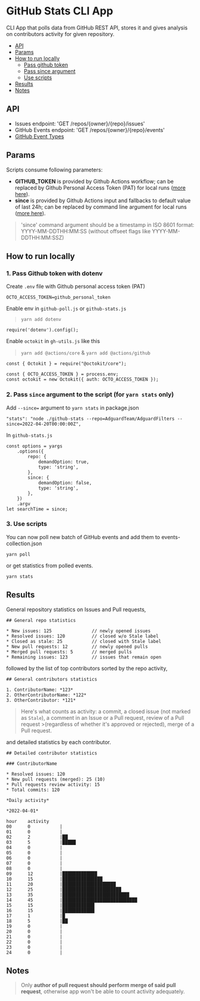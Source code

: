 # GitHub Stats CLI App

CLI App that polls data from GitHub REST API, stores it and gives analysis on contributors activity for given repository.
* [API](#API)
* [Params](#params)
* [How to run locally](#how-to-run-locally)
    * [Pass github token](#pass-gh-token)
    * [Pass since argument](#pass-since-arg)
    * [Use scripts](#use-script)
* [Results](#results)
* [Notes](#notes)

## <a id="API"></a> API
* Issues endpoint: 'GET /repos/{owner}/{repo}/issues'
* GitHub Events endpoint: 'GET /repos/{owner}/{repo}/events'
* [GitHub Event Types](https://docs.github.com/en/developers/webhooks-and-events/events/github-event-types#pullrequestevent)
## <a id="params"></a> Params
Scripts consume following parameters:
* <b>GITHUB_TOKEN</b> is provided by Github Actions workflow; can be replaced by Github Personal Access Token (PAT) for local runs ([more here](#pass-gh-token)).
* <b>since</b> is provided by Github Actions input and fallbacks to default value of last 24h; can be replaced by command line argument for local runs ([more here](#pass-since-arg)).

> 'since' command argument should be a timestamp in ISO 8601 format: YYYY-MM-DDTHH:MM:SS (without offseet flags like YYYY-MM-DDTHH:MM:SSZ)
## <a id="how-to-run-locally"></a> How to run locally
### <a id="pass-gh-token"></a> 1. Pass Github token with dotenv
Create `.env` file with Github personal access token (PAT)
```
OCTO_ACCESS_TOKEN=github_personal_token
```
Enable env in `github-poll.js` or `github-stats.js`
> `yarn add dotenv`
```
require('dotenv').config();
```

Enable `octokit` in `gh-utils.js` like this
> `yarn add @actions/core` & `yarn add @actions/github`
```
const { Octokit } = require("@octokit/core");

const { OCTO_ACCESS_TOKEN } = process.env;
const octokit = new Octokit({ auth: OCTO_ACCESS_TOKEN });
```
### <a id="pass-since-arg"></a> 2. Pass `since` argument to the script (for `yarn stats` only)
Add `--since=` argument to `yarn stats` in package.json
```
"stats": "node ./github-stats --repo=AdguardTeam/AdguardFilters --since=2022-04-20T00:00:00Z",
```
In `github-stats.js`
```
const options = yargs
    .options({
        repo: {
            demandOption: true,
            type: 'string',
        },
        since: {
            demandOption: false,
            type: 'string',
        },
    })
    .argv
let searchTime = since;
```
### <a id="use-script"></a> 3. Use scripts
You can now poll new batch of GitHub events and add them to events-collection.json
```
yarn poll
```
or get statistics from polled events.
```
yarn stats
```
## <a id="results"></a> Results

General repository statistics on Issues and Pull requests,
```
## General repo statistics

* New issues: 125               // newly opened issues
* Resolved issues: 120          // closed w/o Stale label
* Closed as stale: 25           // closed with Stale label
* New pull requests: 12         // newly opened pulls
* Merged pull requests: 5       // merged pulls
* Remaining issues: 123         // issues that remain open
```

followed by the list of top contributors sorted by the repo activity,

```
## General contributors statistics

1. ContributorName: *123*
2. OtherContributorName: *122*
3. OtherContributor: *121*
```
>Here's what counts as activity: a commit, a closed issue (not marked as `Stale`), a comment in an Issue or a Pull request, review of a Pull request >(regardless of whether it's approved or rejected), merge of a Pull request.

and detailed statistics by each contributor.
```
## Detailed contributor statistics

### ContributorName

* Resolved issues: 120
* New pull requests (merged): 25 (10)
* Pull requests review activity: 15
* Total commits: 120

*Daily activity*

*2022-04-01*

hour	activity	
00		0   		|
01		0   		|
02		2   		|██
03		5   		|█████
04		0   		|
05		0   		|
06		0   		|
07		0   		|
08		0   		|
09		12   		|█████████████
10		15   		|███████████████
11		20   		|████████████████████
12		25   		|██████████████████████
13		35   		|█████████████████████████
14		45   		|████████████████████████████
15		15   		|████████████
16		15   		|████████████
17		1   		|█
18		5   		|██
19		0   		|
20		0   		|
21		0   		|
22		0   		|
23		0   		|
24		0   		|

```

## <a id="notes"></a> Notes
> Only <b>author of pull request should perform merge of said pull request</b>, otherwise app won't be able to count activity adequately.
